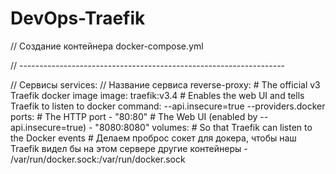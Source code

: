 # DevOps-Traefik


// Создание контейнера
docker-compose.yml


// ------------------------------------------------------------------


// Сервисы
services:
  // Название сервиса 
  reverse-proxy:
    # The official v3 Traefik docker image
    image: traefik:v3.4
    # Enables the web UI and tells Traefik to listen to docker
    command: --api.insecure=true --providers.docker
    ports:
      # The HTTP port
      - "80:80"
      # The Web UI (enabled by --api.insecure=true)
      - "8080:8080"
    volumes:
      # So that Traefik can listen to the Docker events
      # Делаем проброс сокет для докера, чтобы наш Traefik видел бы на этом сервере другие контейнеры
      - /var/run/docker.sock:/var/run/docker.sock
